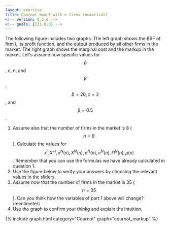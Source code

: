 ```yaml
---
layout: exercise
title: Cournot model with n firms (numerical)
<!-- version: 0.2.6 -->
<!-- goals: [III.B.3] -->
---
```


The following figure includes two graphs. The left graph shows the BRF of firm i, its profit function, and the output produced by all other firms in the market. 
The right graph shows the marginal cost and the markup in the market. 
Let's assume now specific values for $$\bar{p}$$, c, n, and $$\beta$$:
      $$\bar{b}=20, c=2$$, and $$\beta=0.5$$.
      
1. Assume also that the number of firms in the market is 8 ($$n=8$$). Calculate the values for $$x^i, X^{-i}, x^N(n), X^N(n), p^N(n), \pi^N(n), \Pi^N(n), \mu(n)$$.
Remember that you can use the formulas we have already calculated in question 1.
2. Use the figure below to verify your answers by choosing the relevant values in the sliders.
3. Assume now that the number of firms in the market is 35 ($$n=35$$). Can you think how the variables of part 1 above will change? (mentimeter)
4. Use the graph to confirm your thinkg and explain the intuition. 


{% include graph.html category="Cournot" graph="cournot_markup" %}
